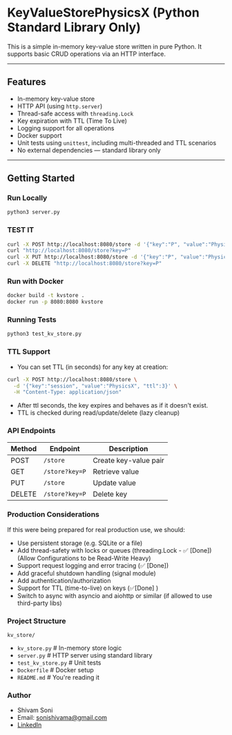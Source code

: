 # KeyValueStorePhysicsX (Python Standard Library Only)

This is a simple in-memory key-value store written in pure Python. It supports basic CRUD operations via an HTTP interface.

---

## Features

- In-memory key-value store
- HTTP API (using `http.server`)
- Thread-safe access with `threading.Lock`
- Key expiration with TTL (Time To Live)
- Logging support for all operations
- Docker support
- Unit tests using `unittest`, including multi-threaded and TTL scenarios
- No external dependencies — standard library only

---

## Getting Started

### Run Locally

```bash
python3 server.py
```

### TEST IT
```bash
curl -X POST http://localhost:8080/store -d '{"key":"P", "value":"PhysicsX"}' -H "Content-Type: application/json"
curl "http://localhost:8080/store?key=P"
curl -X PUT http://localhost:8080/store -d '{"key":"P", "value":"PhysicsXKeyValueStore"}' -H "Content-Type: application/json"
curl -X DELETE "http://localhost:8080/store?key=P"
```

### Run with Docker
```bash
docker build -t kvstore .
docker run -p 8080:8080 kvstore
```

### Running Tests
```bash
python3 test_kv_store.py
```

### TTL Support
- You can set TTL (in seconds) for any key at creation:
```bash
curl -X POST http://localhost:8080/store \
  -d '{"key":"session", "value":"PhysicsX", "ttl":3}' \
  -H "Content-Type: application/json"
```
- After ttl seconds, the key expires and behaves as if it doesn't exist.
- TTL is checked during read/update/delete (lazy cleanup)


### API Endpoints
| Method | Endpoint         | Description           |
| ------ | ---------------- | --------------------- |
| POST   | `/store`         | Create key-value pair |
| GET    | `/store?key=P` | Retrieve value        |
| PUT    | `/store`         | Update value          |
| DELETE | `/store?key=P` | Delete key            |


### Production Considerations
If this were being prepared for real production use, we should:
- Use persistent storage (e.g. SQLite or a file)
- Add thread-safety with locks or queues (threading.Lock - ✅ [Done]) (Allow Configurations to be Read-Write Heavy)
- Support request logging and error tracing (✅ [Done])
- Add graceful shutdown handling (signal module)
- Add authentication/authorization
- Support for TTL (time-to-live) on keys (✅[Done] )
- Switch to async with asyncio and aiohttp or similar (if allowed to use third-party libs)

### Project Structure
`kv_store/`
 - `kv_store.py`          # In-memory store logic
 - `server.py`            # HTTP server using standard library
 - `test_kv_store.py`     # Unit tests
 - `Dockerfile`           # Docker setup
 - `README.md`           # You're reading it

### Author
- Shivam Soni
- Email: sonishivama@gmail.com
- [LinkedIn](https://linkedin.com/in/sonishivama)